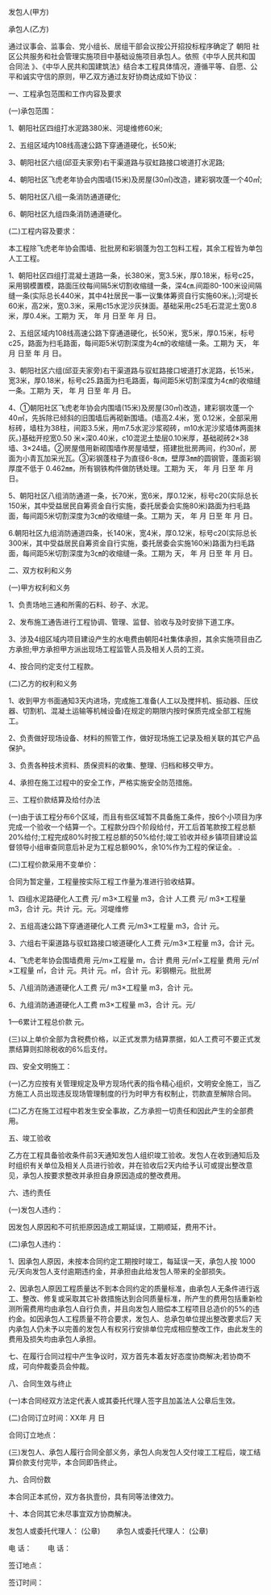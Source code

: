 
 


发包人(甲方)


承包人(乙方)


通过议事会、监事会、党小组长、居组干部会议按公开招投标程序确定了
朝阳
社区公共服务和社会管理实施项目中基础设施项目承包人。依照《中华人民共和国
合同法
》、《中华人民共和国建筑法》结合本工程具体情况，遵循平等、自愿、公平和诚实守信的原则，甲乙双方通过友好协商达成如下协议：


一、工程承包范围和工作内容及要求


(一)承包范围：


1、朝阳社区四组打水泥路380米、河堤维修60米;


2、五组区域内108线高速公路下穿通道硬化，长50米;


3、朝阳社区六组(邱亚夫家旁)右干渠道路与驭虹路接口坡道打水泥路;


4、朝阳社区飞虎老年协会内围墙(15米)及房屋(30㎡)改造，建彩钢攻蓬一个40㎡;


5、朝阳社区八组一条消防通道硬化;


6、朝阳社区九组四条消防通道硬化。


(二)工程内容及要求：


本工程除飞虎老年协会围墙、批批房和彩钢蓬为包工包料工程，其余工程皆为单包人工工程。


1、朝阳社区四组打混凝土道路一条，长380米，宽3.5米，厚0.18米，标号c25，采用钢模置模，路面压纹每间隔5米切割收缩缝一条，深4㎝.间距80-100米设间隔缝一条(实际总长440米，其中4社居民一事一议集体筹资自行实施60米。);河堤长60米，高2米，宽0.3米，采用c15水泥沙灰抹面。基础采用c25毛石混泥土宽0.8米，厚0.4米。工期为 天， 年 月 日至 年 月 日。


2、五组区域内108线高速公路下穿通道硬化，长50米，宽5米，厚0.15米，标号c25，路面为扫毛路面，每间距5米切割深度为4㎝的收缩缝一条。工期为 天， 年 月 日至 年 月 日。


3、朝阳社区六组(邱亚夫家旁)右干渠道路与驭虹路接口坡道打水泥路，长15米，宽3米，厚0.18米，标号c25.路面为扫毛路面，每间距5米切割深度为4㎝的收缩缝一条。工期为 天， 年 月 日至 年 月 日。


4、①朝阳社区飞虎老年协会内围墙(15米)及房屋(30㎡)改造，建彩钢攻蓬一个40㎡，先拆除已倾斜的旧围墙后再砌新围墙。(墙高2.4米，宽 0.12米，全部采用标砖，墙柱为38柱，间距3.5米，用m7.5水泥沙浆砌砖，m10水泥沙浆墙体两面抹灰。)基础开挖宽0.50 米×深0.40米，c10混泥土垫层0.10米厚，基础砌砖2×38墙、3×24墙。②房屋借用新砌围墙作房屋墙壁，搭建批批房两间，约30㎡，房面为小青瓦加采光瓦。③彩钢蓬柱子为直径6-8㎝，壁厚3㎜的圆钢管，蓬面彩钢厚度不低于 0.462㎜，所有钢铁构件做防锈处理。工期为 天， 年 月 日至 年 月 日。


5、朝阳社区八组消防通道一条，长70米，宽6米，厚0.12米，标号c20(实际总长150米，其中受益居民自筹资金自行实施，委托居委会实施80米)路面为扫毛路面，每间距5米切割深度为3㎝的收缩缝一条。工期为 天， 年 月 日至 年 月 日。


6.朝阳社区九组消防通道四条，长140米，宽4米，厚0.12米，标号c20(实际总长300米，其中受益居民自筹资金自行实施，委托居委会实施160米)路面为扫毛路面，每间距5米切割深度为3㎝的收缩缝一条。工期为 天， 年 月 日至 年 月 日。


二、双方权利和义务


(一)甲方权利和义务


1、负责场地三通和所需的石料、砂子、水泥。


2、发布施工通告进行工程协调、管理、监督、验收与及时安排下道工序。


3、涉及4组区域内项目建设产生的水电费由朝阳4社集体承担，其余实施项目由乙方承担;甲方承担甲方派出现场工程监管人员及相关人员的工资。


4、按合同约定支付工程款。


(二)乙方的权利和义务


1、收到甲方书面通知3天内进场，完成施工准备(人工以及搅拌机、振动器、压纹器、切割机、混凝土运输等机械设备)在规定的期限内按时保质完成全部工程施工。


2、负责做好现场设备、材料的照管工作，做好现场施工记录及相关联的其它产品保护。


3、负责各种技术资料、质保资料的收集、整理、归档和移交甲方。


4、承担在施工过程中的安全工作，严格实施安全防范措施。


三、工程价款结算及给付办法


(一)由于该工程分布6个区域，而且有些区域暂不具备施工条件，按6个小项目为序完成一个验收一个结算一个。工程款分四个阶段给付，开工后首笔款按工程总额20%给付;工程完成80%时按工程总额的50%给付;竣工验收并经乡镇项目建设监督领导小组审查同意后补足为工程总额90%，余10%作为工程的保证金。 .


(二)工程价款采用不变单价：


合同为暂定量，工程量按实际工程工作量为准进行验收结算。


1、四组水泥路硬化人工费 元/ m3×工程量 m3，合计 人工费 元/ m3×工程量 m3，合计 元。共计 元。元。河堤维修


2、五组高速公路下穿通道硬化人工费 元/m3×工程量 m3，合计 元。


3、六组右干渠道路与驭虹路接口坡道硬化人工费 元/m3×工程量 m3，合计 元。


4、飞虎老年协会围墙费用 元/m×工程量 m，合计 费用 元/㎡×工程量 费用 元/㎡×工程量 ㎡，合计 元。共计 元。㎡，合计 元。彩钢棚元。批批房


5、八组消防通道硬化人工费 元/ m3×工程量 m3，合计 元。


6、九组消防通道硬化人工费 m3×工程量 m3，合计 元。元/


1—6累计工程总价款 元。


(三)以上单价全部为含税费价格，以正式发票为结算票据，如人工费可不要正式发票结算则扣除税收的6%后支付。


四、安全文明施工：


(一)乙方应按有关管理规定及甲方现场代表的指令精心组织，文明安全施工，当乙方施工人员出现违反现场管理制度的行为时甲方有权制止，罚款直至解除合同。


(二)乙方在施工过程中若发生安全事故，乙方承担一切责任和因此产生的全部费用。


五、竣工验收


乙方在工程具备验收条件前3天通知发包人组织竣工验收。发包人在收到通知后及时组织有关单位及相关人员进行验收，并在验收后2天内给予认可或提出整改意见，承包人按要求整改并承担自身原因造成的整改费用。


六、违约责任


(一)发包人违约：


因发包人原因和不可抗拒原因造成工期延误，工期顺延，费用不计。


(二)承包人违约：


1、因承包人原因，未按本合同约定工期按时竣工，每延误一天，承包人按 1000 元/天向发包人支付逾期违约金，并承担由此给发包人带来的全部损失。


2、因承包人原因工程质量达不到本合同约定的质量标准，由承包人无条件进行返工、整改、修复或采取其它补救措施达到合同质量标准，所产生的费用包括重新检测所需费用均由承包人自行负责，并且向发包人赔偿本工程项目总造价的5%的违约金。如因承包人工程质量不符合要求，发包人、总承包单位提出整改要求后7 天内承包人仍未予以完善的发包人有权另行安排单位完成相应整改工作，由此发生的费用及损失均由承包人承担。


七、在履行合同过程中产生争议时，双方首先本着友好态度协商解决;若协商不成，可向仲裁委员会仲裁。


八、合同生效与终止


(一)本合同经双方法定代表人或其委托代理人签字且加盖法人公章后生效。


(二)合同订立时间：XX年 月 日


合同订立地点：


(三)发包人、承包人履行合同全部义务，承包人向发包人交付竣工工程后，竣工结算价款支付完毕，本合同即告终止。


九、合同份数


本合同正本贰份，双方各执壹份，具有同等法律效力。


十、本合同其它未尽事宜双方协商解决。


发包人或委托代理人： (公章) 　　承包人或委托代理人： (公章)


电 话：　　 电 话：


签订地点：


签订时间：
 


 

 
 
 
 
 
  


  
 

  


  


  
 
 
 
 

